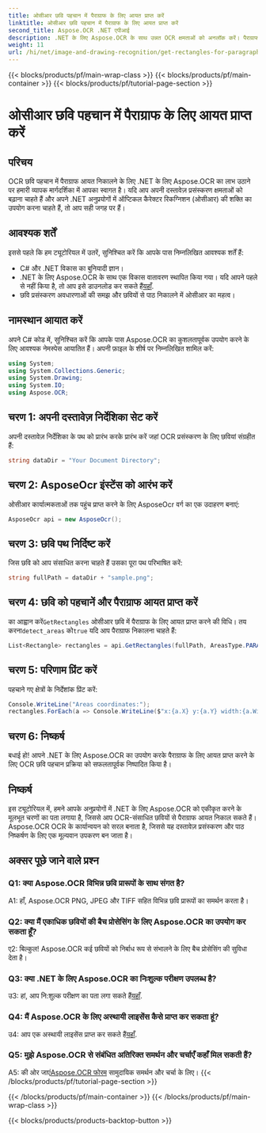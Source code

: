 ```yaml
---
title: ओसीआर छवि पहचान में पैराग्राफ के लिए आयत प्राप्त करें
linktitle: ओसीआर छवि पहचान में पैराग्राफ के लिए आयत प्राप्त करें
second_title: Aspose.OCR .NET एपीआई
description: .NET के लिए Aspose.OCR के साथ उन्नत OCR क्षमताओं को अनलॉक करें। पैराग्राफ आयतों को आसानी से निकालें।
weight: 11
url: /hi/net/image-and-drawing-recognition/get-rectangles-for-paragraphs/
---
```


{{< blocks/products/pf/main-wrap-class >}}
{{< blocks/products/pf/main-container >}}
{{< blocks/products/pf/tutorial-page-section >}}

# ओसीआर छवि पहचान में पैराग्राफ के लिए आयत प्राप्त करें

## परिचय

OCR छवि पहचान में पैराग्राफ आयत निकालने के लिए .NET के लिए Aspose.OCR का लाभ उठाने पर हमारी व्यापक मार्गदर्शिका में आपका स्वागत है। यदि आप अपनी दस्तावेज़ प्रसंस्करण क्षमताओं को बढ़ाना चाहते हैं और अपने .NET अनुप्रयोगों में ऑप्टिकल कैरेक्टर रिकग्निशन (ओसीआर) की शक्ति का उपयोग करना चाहते हैं, तो आप सही जगह पर हैं।

## आवश्यक शर्तें

इससे पहले कि हम ट्यूटोरियल में उतरें, सुनिश्चित करें कि आपके पास निम्नलिखित आवश्यक शर्तें हैं:

- C# और .NET विकास का बुनियादी ज्ञान।
-  .NET के लिए Aspose.OCR के साथ एक विकास वातावरण स्थापित किया गया। यदि आपने पहले से नहीं किया है, तो आप इसे डाउनलोड कर सकते हैं[यहाँ](https://releases.aspose.com/ocr/net/).
- छवि प्रसंस्करण अवधारणाओं की समझ और छवियों से पाठ निकालने में ओसीआर का महत्व।

## नामस्थान आयात करें

अपने C# कोड में, सुनिश्चित करें कि आपके पास Aspose.OCR का कुशलतापूर्वक उपयोग करने के लिए आवश्यक नेमस्पेस आयातित हैं। अपनी फ़ाइल के शीर्ष पर निम्नलिखित शामिल करें:

```csharp
using System;
using System.Collections.Generic;
using System.Drawing;
using System.IO;
using Aspose.OCR;
```

## चरण 1: अपनी दस्तावेज़ निर्देशिका सेट करें

अपनी दस्तावेज़ निर्देशिका के पथ को प्रारंभ करके प्रारंभ करें जहां OCR प्रसंस्करण के लिए छवियां संग्रहीत हैं:

```csharp
string dataDir = "Your Document Directory";
```

## चरण 2: AsposeOcr इंस्टेंस को आरंभ करें

ओसीआर कार्यात्मकताओं तक पहुंच प्राप्त करने के लिए AsposeOcr वर्ग का एक उदाहरण बनाएं:

```csharp
AsposeOcr api = new AsposeOcr();
```

## चरण 3: छवि पथ निर्दिष्ट करें

जिस छवि को आप संसाधित करना चाहते हैं उसका पूरा पथ परिभाषित करें:

```csharp
string fullPath = dataDir + "sample.png";
```

## चरण 4: छवि को पहचानें और पैराग्राफ आयत प्राप्त करें

 का आह्वान करें`GetRectangles` ओसीआर छवि में पैराग्राफ के लिए आयत प्राप्त करने की विधि। तय करना`detect_areas` को`true` यदि आप पैराग्राफ निकालना चाहते हैं:

```csharp
List<Rectangle> rectangles = api.GetRectangles(fullPath, AreasType.PARAGRAPHS, true);
```

## चरण 5: परिणाम प्रिंट करें

पहचाने गए क्षेत्रों के निर्देशांक प्रिंट करें:

```csharp
Console.WriteLine("Areas coordinates:");
rectangles.ForEach(a => Console.WriteLine($"x:{a.X} y:{a.Y} width:{a.Width} height:{a.Height}"));
```

## चरण 6: निष्कर्ष

बधाई हो! आपने .NET के लिए Aspose.OCR का उपयोग करके पैराग्राफ के लिए आयत प्राप्त करने के लिए OCR छवि पहचान प्रक्रिया को सफलतापूर्वक निष्पादित किया है।

## निष्कर्ष

इस ट्यूटोरियल में, हमने आपके अनुप्रयोगों में .NET के लिए Aspose.OCR को एकीकृत करने के मूलभूत चरणों का पता लगाया है, जिससे आप OCR-संसाधित छवियों से पैराग्राफ आयत निकाल सकते हैं। Aspose.OCR OCR के कार्यान्वयन को सरल बनाता है, जिससे यह दस्तावेज़ प्रसंस्करण और पाठ निष्कर्षण के लिए एक मूल्यवान उपकरण बन जाता है।

## अक्सर पूछे जाने वाले प्रश्न

### Q1: क्या Aspose.OCR विभिन्न छवि प्रारूपों के साथ संगत है?

A1: हाँ, Aspose.OCR PNG, JPEG और TIFF सहित विभिन्न छवि प्रारूपों का समर्थन करता है।

### Q2: क्या मैं एकाधिक छवियों की बैच प्रोसेसिंग के लिए Aspose.OCR का उपयोग कर सकता हूँ?

ए2: बिल्कुल! Aspose.OCR कई छवियों को निर्बाध रूप से संभालने के लिए बैच प्रोसेसिंग की सुविधा देता है।

### Q3: क्या .NET के लिए Aspose.OCR का निःशुल्क परीक्षण उपलब्ध है?

 उ3: हां, आप नि:शुल्क परीक्षण का पता लगा सकते हैं[यहाँ](https://releases.aspose.com/).

### Q4: मैं Aspose.OCR के लिए अस्थायी लाइसेंस कैसे प्राप्त कर सकता हूं?

 उ4: आप एक अस्थायी लाइसेंस प्राप्त कर सकते हैं[यहाँ](https://purchase.aspose.com/temporary-license/).

### Q5: मुझे Aspose.OCR से संबंधित अतिरिक्त समर्थन और चर्चाएँ कहाँ मिल सकती हैं?

 A5: की ओर जाएं[Aspose.OCR फोरम](https://forum.aspose.com/c/ocr/16) सामुदायिक समर्थन और चर्चा के लिए।
{{< /blocks/products/pf/tutorial-page-section >}}

{{< /blocks/products/pf/main-container >}}
{{< /blocks/products/pf/main-wrap-class >}}

{{< blocks/products/products-backtop-button >}}
